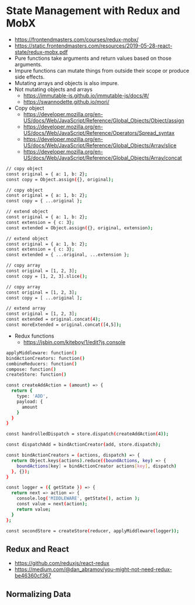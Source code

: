 # State Management with Redux and MobX

* <https://frontendmasters.com/courses/redux-mobx/>
* <https://static.frontendmasters.com/resources/2019-05-28-react-state/redux-mobx.pdf>
* Pure functions take arguments and return values based on those arguments.
* Impure functions can mutate things from outside their scope or produce side effects.
* Mutating arrays and objects is also impure.
* Not mutating objects and arrays
  * <https://immutable-js.github.io/immutable-js/docs/#/>
  * <https://swannodette.github.io/mori/>
* Copy object
  * <https://developer.mozilla.org/en-US/docs/Web/JavaScript/Reference/Global_Objects/Object/assign>
  * <https://developer.mozilla.org/en-US/docs/Web/JavaScript/Reference/Operators/Spread_syntax>
  * <https://developer.mozilla.org/en-US/docs/Web/JavaScript/Reference/Global_Objects/Array/slice>
  * <https://developer.mozilla.org/en-US/docs/Web/JavaScript/Reference/Global_Objects/Array/concat>

```bash
// copy object
const original = { a: 1, b: 2};
const copy = Object.assign({}, original);
```

```bash
// copy object
const original = { a: 1, b: 2};
const copy = { ...original };
```

```bash
// extend object
const original = { a: 1, b: 2};
const extension = { c: 3};
const extended = Object.assign({}, original, extension);
```

```bash
// extend object
const original = { a: 1, b: 2};
const extension = { c: 3};
const extended = { ...original, ...extension };
```

```bash
// copy array
const original = [1, 2, 3];
const copy = [1, 2, 3].slice();
```

```bash
// copy array
const original = [1, 2, 3];
const copy = [ ...original ];
```

```bash
// extend array
const original = [1, 2, 3];
const extended = original.concat(4);
const moreExtended = original.concat([4,5]);
```

* Redux functions
  * <https://jsbin.com/kiteboy/1/edit?js,console>

```bash
applyMiddleware: function()
bindActionCreators: function()
combineReducers: function()
compose: function()
createStore: function()
```

```bash
const createAddAction = (amount) => {
  return {
    type: 'ADD',
    payload: {
      amount
    }
  }
}

const handrolledDispatch = store.dispatch(createAddAction(4));

const dispatchAdd = bindActionCreator(add, store.dispatch);

const bindActionCreators = (actions, dispatch) => {
  return Object.keys(actions).reduce((boundActions, key) => {
    boundActions[key] = bindActionCreator actions[key], dispatch)
  }, {});
}
```

```bash
const logger = ({ getState }) => {
  return next => action => {
    console.log('MIDDLEWARE', getState(), action );
    const value = next(action);
    return value;
  }
};

const secondStore = createStore(reducer, applyMiddleware(logger));
```

## Redux and React

* <https://github.com/reduxjs/react-redux>
* <https://medium.com/@dan_abramov/you-might-not-need-redux-be46360cf367>

## Normalizing Data
